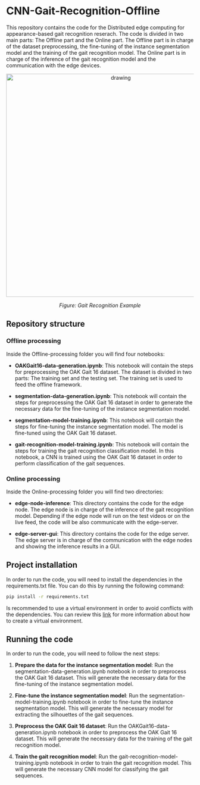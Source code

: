 # CNN-Gait-Recognition-Offline

This repository contains the code for the Distributed edge computing for appearance-based gait recognition reserach. The code is divided in two main parts: The Offline part and the Online part. The Offline part is in charge of the dataset preprocessing, the fine-tuning of the instance segmentation model and the training of the gait recognition model. The Online part is in charge of the inference of the gait recognition model and the communication with the edge devices.

<div style="text-align: center;">
    <img src="utils/090-008-bg-bg-08.gif" alt="drawing" style="width:600px;"/>
    <p><em>Figure: Gait Recognition Example</em></p>
</div>

## Repository structure

### Offline processing

Inside the Offline-processing folder you will find four notebooks:

- **OAKGait16-data-generation.ipynb**: This notebook will contain the steps for preprocessing the OAK Gait 16 dataset. The dataset is divided in two parts: The training set and the testing set. The training set is used to feed the offline framework.

- **segmentation-data-generation.ipynb**: This notebook will contain the steps for preprocessing the OAK Gait 16 dataset in order to generate the necessary data for the fine-tuning of the instance segmentation model.

- **segmentation-model-training.ipynb**: This notebook will contain the steps for fine-tuning the instance segmentation model. The model is fine-tuned using the OAK Gait 16 dataset.

- **gait-recognition-model-training.ipynb**: This notebook will contain the steps for training the gait recognition classification model. In this notebook, a CNN is trained using the OAK Gait 16 dataset in order to perform classification of the gait sequences.
 
### Online processing

Inside the Online-processing folder you will find two directories:

- **edge-node-inference**: This directory contains the code for the edge node. The edge node is in charge of the inference of the gait recognition model. Depending if the edge node will run on the test videos or on the live feed, the code will be also communicate with the edge-server.

- **edge-server-gui**: This directory contains the code for the edge server. The edge server is in charge of the communication with the edge nodes and showing the inference results in a GUI.

## Project installation

In order to run the code, you will need to install the dependencies in the requirements.txt file. You can do this by running the following command:

```bash
pip install -r requirements.txt
```

Is recommended to use a virtual environment in order to avoid conflicts with the dependencies. You can review this [link](https://docs.python.org/3/library/venv.html) for more information about how to create a virtual environment.

## Running the code

In order to run the code, you will need to follow the next steps:

1. **Prepare the data for the instance segmentation model**: Run the segmentation-data-generation.ipynb notebook in order to preprocess the OAK Gait 16 dataset. This will generate the necessary data for the fine-tuning of the instance segmentation model.

2. **Fine-tune the instance segmentation model**: Run the segmentation-model-training.ipynb notebook in order to fine-tune the instance segmentation model. This will generate the necessary model for extracting the silhouettes of the gait sequences.

3. **Preprocess the OAK Gait 16 dataset**: Run the OAKGait16-data-generation.ipynb notebook in order to preprocess the OAK Gait 16 dataset. This will generate the necessary data for the training of the gait recognition model.

4. **Train the gait recognition model**: Run the gait-recognition-model-training.ipynb notebook in order to train the gait recognition model. This will generate the necessary CNN model for classifying the gait sequences.